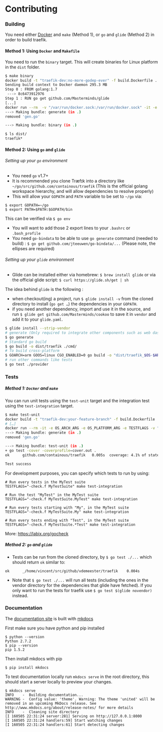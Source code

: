 # Contributing

### Building

You need either [Docker](https://github.com/docker/docker) and `make` (Method 1), or `go` and `glide` (Method 2) in order to build traefik.

#### Method 1: Using `Docker` and `Makefile`

You need to run the `binary` target. This will create binaries for Linux platform in the `dist` folder.

```bash
$ make binary
docker build -t "traefik-dev:no-more-godep-ever" -f build.Dockerfile .
Sending build context to Docker daemon 295.3 MB
Step 0 : FROM golang:1.7
 ---> 8c6473912976
Step 1 : RUN go get github.com/Masterminds/glide
[...]
docker run --rm  -v "/var/run/docker.sock:/var/run/docker.sock" -it -e OS_ARCH_ARG -e OS_PLATFORM_ARG -e TESTFLAGS -v "/home/emile/dev/go/src/github.com/containous/traefik/"dist":/go/src/github.com/containous/traefik/"dist"" "traefik-dev:no-more-godep-ever" ./script/make.sh generate binary
---> Making bundle: generate (in .)
removed 'gen.go'

---> Making bundle: binary (in .)

$ ls dist/
traefik*
```

#### Method 2: Using `go` and `glide`

###### Setting up your `go` environment

- You need `go` v1.7+
- It is recommended you clone Træfɪk into a directory like `~/go/src/github.com/containous/traefik` (This is the official golang workspace hierarchy, and will allow dependencies to resolve properly)
- This will allow your `GOPATH` and `PATH` variable to be set to `~/go` via:
```
$ export GOPATH=~/go
$ export PATH=$PATH:$GOPATH/bin
```

This can be verified via `$ go env`
- You will want to add those 2 export lines to your `.bashrc` or `.bash_profile`
- You need `go-bindata` to be able to use `go generate` command (needed to build) : `$ go get github.com/jteeuwen/go-bindata/...` (Please note, the ellipses are required)

###### Setting up your `glide` environment

- Glide can be installed either via homebrew: `$ brew install glide` or via the official glide script: `$ curl https://glide.sh/get | sh`

The idea behind `glide` is the following :

- when checkout(ing) a project, run `$ glide install -v` from the cloned directory to install
  (`go get …`) the dependencies in your `GOPATH`.
- if you need another dependency, import and use it in
  the source, and run `$ glide get github.com/Masterminds/cookoo` to save it in
  `vendor` and add it to your `glide.yaml`.

```bash
$ glide install --strip-vendor
# generate (Only required to integrate other components such as web dashboard)
$ go generate
# Standard go build
$ go build -o dist/traefik ./cmd/
# To build cross-platform
$ GOARCH=arm GOOS=linux CGO_ENABLED=0 go build -o "dist/traefik_$OS-$ARCH" ./cmd
# run other commands like tests
$ go test ./provider
```

### Tests

##### Method 1: `Docker` and `make`

You can run unit tests using the `test-unit` target and the
integration test using the `test-integration` target.

```bash
$ make test-unit
docker build -t "traefik-dev:your-feature-branch" -f build.Dockerfile .
# […]
docker run --rm -it -e OS_ARCH_ARG -e OS_PLATFORM_ARG -e TESTFLAGS -v "/home/vincent/src/github/vdemeester/traefik/dist:/go/src/github.com/containous/traefik/dist" "traefik-dev:your-feature-branch" ./script/make.sh generate test-unit
---> Making bundle: generate (in .)
removed 'gen.go'

---> Making bundle: test-unit (in .)
+ go test -cover -coverprofile=cover.out .
ok      github.com/containous/traefik   0.005s  coverage: 4.1% of statements

Test success
```

For development purposes, you can specify which tests to run by using:
```
# Run every tests in the MyTest suite
TESTFLAGS="-check.f MyTestSuite" make test-integration

# Run the test "MyTest" in the MyTest suite
TESTFLAGS="-check.f MyTestSuite.MyTest" make test-integration

# Run every tests starting with "My", in the MyTest suite
TESTFLAGS="-check.f MyTestSuite.My" make test-integration

# Run every tests ending with "Test", in the MyTest suite
TESTFLAGS="-check.f MyTestSuite.*Test" make test-integration
```

More: https://labix.org/gocheck

##### Method 2: `go` and `glide`

- Tests can be run from the cloned directory, by `$ go test ./...` which should return `ok` similar to:
```
ok      _/home/vincent/src/github/vdemeester/traefik    0.004s
```
- Note that `$ go test ./...` will run all tests (including the ones in the vendor directory for the dependencies that glide have fetched). If you only want to run the tests for traefik use `$ go test $(glide novendor)` instead.


### Documentation

The [documentation site](http://docs.traefik.io/) is built with [mkdocs](http://mkdocs.org/)

First make sure you have python and pip installed

```
$ python --version
Python 2.7.2
$ pip --version
pip 1.5.2
```

Then install mkdocs with pip

```
$ pip install mkdocs
```

To test documentation locally run `mkdocs serve` in the root directory, this should start a server locally to preview your changes.

```
$ mkdocs serve
INFO    -  Building documentation...
WARNING -  Config value: 'theme'. Warning: The theme 'united' will be removed in an upcoming MkDocs release. See http://www.mkdocs.org/about/release-notes/ for more details
INFO    -  Cleaning site directory
[I 160505 22:31:24 server:281] Serving on http://127.0.0.1:8000
[I 160505 22:31:24 handlers:59] Start watching changes
[I 160505 22:31:24 handlers:61] Start detecting changes
```
